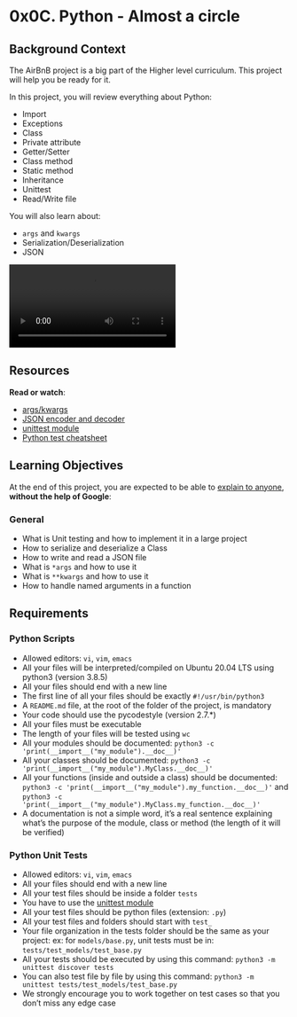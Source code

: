 <h1 class="gap">0x0C. Python - Almost a circle</h1>
<div class="gap" id="project-description">
  <h2>Background Context</h2>

<p>The AirBnB project is a big part of the Higher level curriculum. 
This project will help you be ready for it.</p>

<p>In this project, you will review everything about Python:</p>

<ul>
<li>Import</li>
<li>Exceptions</li>
<li>Class</li>
<li>Private attribute</li>
<li>Getter/Setter</li>
<li>Class method</li>
<li>Static method</li>
<li>Inheritance</li>
<li>Unittest</li>
<li>Read/Write file</li>
</ul>

<p>You will also learn about:</p>

<ul>
<li><code>args</code> and <code>kwargs</code></li>
<li>Serialization/Deserialization</li>
<li>JSON</li>
</ul>

<video autoplay  loop >
  <source type="video/mp4" src="https://s3.amazonaws.com/intranet-projects-files/holbertonschool-higher-level_programming+/331/giphy.mp4"></source>
</video>

<h2>Resources</h2>

<p><strong>Read or watch</strong>:</p>

<ul>
<li><a href="/rltoken/LroIjBBI5Gqq3ciR-OHmxg" title="args/kwargs" target="_blank">args/kwargs</a> </li>
<li><a href="/rltoken/TY4rfu2AZtXlRmPVNZm1Lw" title="JSON encoder and decoder" target="_blank">JSON encoder and decoder</a> </li>
<li><a href="/rltoken/T7uxwxtGdbRRW9pkD4eO0g" title="unittest module" target="_blank">unittest module</a> </li>
<li><a href="/rltoken/SfEo3RQeAXXYI9yabFRw3g" title="Python test cheatsheet" target="_blank">Python test cheatsheet</a> </li>
</ul>

<h2>Learning Objectives</h2>

<p>At the end of this project, you are expected to be able to <a href="/rltoken/4pcL_NcWIg6st6SJ_LN8HQ" title="explain to anyone" target="_blank">explain to anyone</a>, <strong>without the help of Google</strong>:</p>

<h3>General</h3>

<ul>
<li>What is Unit testing and how to implement it in a large project</li>
<li>How to serialize and deserialize a Class</li>
<li>How to write and read a JSON file</li>
<li>What is <code>*args</code> and how to use it</li>
<li>What is <code>**kwargs</code> and how to use it</li>
<li>How to handle named arguments in a function</li>
</ul>

<h2>Requirements</h2>

<h3>Python Scripts</h3>

<ul>
<li>Allowed editors: <code>vi</code>, <code>vim</code>, <code>emacs</code></li>
<li>All your files will be interpreted/compiled on Ubuntu 20.04 LTS using python3 (version 3.8.5)</li>
<li>All your files should end with a new line</li>
<li>The first line of all your files should be exactly <code>#!/usr/bin/python3</code></li>
<li>A <code>README.md</code> file, at the root of the folder of the project, is mandatory</li>
<li>Your code should use the pycodestyle (version 2.7.*)</li>
<li>All your files must be executable</li>
<li>The length of your files will be tested using <code>wc</code></li>
<li>All your modules should be documented: <code>python3 -c &#39;print(__import__(&quot;my_module&quot;).__doc__)&#39;</code></li>
<li>All your classes should be documented: <code>python3 -c &#39;print(__import__(&quot;my_module&quot;).MyClass.__doc__)&#39;</code></li>
<li>All your functions (inside and outside a class) should be documented: <code>python3 -c &#39;print(__import__(&quot;my_module&quot;).my_function.__doc__)&#39;</code> and <code>python3 -c &#39;print(__import__(&quot;my_module&quot;).MyClass.my_function.__doc__)&#39;</code></li>
<li>A documentation is not a simple word, it&rsquo;s a real sentence explaining what&rsquo;s the purpose of the module, class or method (the length of it will be verified)</li>
</ul>

<h3>Python Unit Tests</h3>

<ul>
<li>Allowed editors: <code>vi</code>, <code>vim</code>, <code>emacs</code></li>
<li>All your files should end with a new line</li>
<li>All your test files should be inside a folder <code>tests</code></li>
<li>You have to use the <a href="/rltoken/T7uxwxtGdbRRW9pkD4eO0g" title="unittest module" target="_blank">unittest module</a> </li>
<li>All your test files should be python files (extension: <code>.py</code>)</li>
<li>All your test files and folders should start with <code>test_</code></li>
<li>Your file organization in the tests folder should be the same as your project: ex: for <code>models/base.py</code>, unit tests must be in: <code>tests/test_models/test_base.py</code></li>
<li>All your tests should be executed by using this command: <code>python3 -m unittest discover tests</code></li>
<li>You can also test file by file by using this command: <code>python3 -m unittest tests/test_models/test_base.py</code></li>
<li>We strongly encourage you to work together on test cases so that you don&rsquo;t miss any edge case</li>
</ul>

</div>


